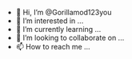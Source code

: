 - 👋 Hi, I’m @Gorillamod123you
- 👀 I’m interested in ...
- 🌱 I’m currently learning ...
- 💞️ I’m looking to collaborate on ...
- 📫 How to reach me ...

<!-- i love math

Gorillamod123you/Gorillamod123you is a ✨ special ✨ repository because its `README.md` (this file) appears on your GitHub profile.
You can click the Preview link to take a look at your changes.
--->
